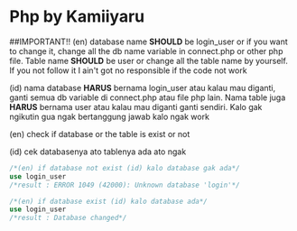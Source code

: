 # Php by Kamiiyaru

##IMPORTANT!!
(en)
database name **SHOULD** be login_user or if you want to change it, change all the db name variable in connect.php or other php file. Table name **SHOULD** be user or change all the table name by yourself. If you not follow it I ain't got no responsible if the code not work 

(id)
nama database **HARUS** bernama login_user atau kalau mau diganti, ganti semua db variable di connect.php atau file php lain. Nama table juga **HARUS** bernama user atau kalau mau diganti ganti sendiri. Kalo gak ngikutin gua ngak bertanggung jawab kalo ngak work

(en)
check if database or the table is exist or not

(id)
cek databasenya ato tablenya ada ato ngak

```sql
/*(en) if database not exist (id) kalo database gak ada*/
use login_user
/*result : ERROR 1049 (42000): Unknown database 'login'*/

/*(en) if database exist (id) kalo database ada*/
use login_user
/*result : Database changed*/
```